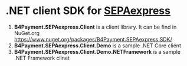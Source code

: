 # .NET client SDK for [SEPAexpress](https://www.sepa.express)

1. **B4Payment.SEPAexpress.Client** is a client library. It can be find in NuGet.org <https://www.nuget.org/packages/B4Payment.SEPAexpress.SDK/>
1. **B4Payment.SEPAexpress.Client.Demo** is a sample .NET Core client
1. **B4Payment.SEPAexpress.Client.Demo.NETFramework** is a sample .NET Framework clinet
